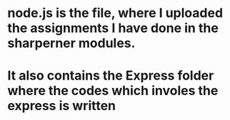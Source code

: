 # node.js is the file, where I uploaded the assignments I have done in the sharperner modules.
# It also contains the Express folder where the codes which involes the express is written
